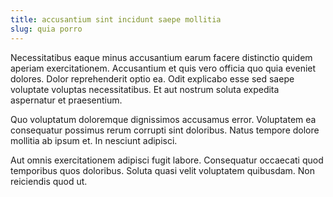 ```yaml
---
title: accusantium sint incidunt saepe mollitia
slug: quia porro
---
```


Necessitatibus eaque minus accusantium earum facere distinctio quidem aperiam exercitationem. Accusantium et quis vero officia quo quia eveniet dolores. Dolor reprehenderit optio ea. Odit explicabo esse sed saepe voluptate voluptas necessitatibus. Et aut nostrum soluta expedita aspernatur et praesentium.

Quo voluptatum doloremque dignissimos accusamus error. Voluptatem ea consequatur possimus rerum corrupti sint doloribus. Natus tempore dolore mollitia ab ipsum et. In nesciunt adipisci.

Aut omnis exercitationem adipisci fugit labore. Consequatur occaecati quod temporibus quos doloribus. Soluta quasi velit voluptatem quibusdam. Non reiciendis quod ut.
